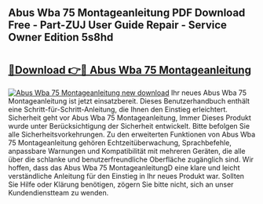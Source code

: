 ## Abus Wba 75 Montageanleitung PDF Download Free - Part-ZUJ User Guide Repair - Service Owner Edition 5s8hd

# <h2><a href="http://df7xqg.blite.top/?on=Abus+Wba+75+Montageanleitung">🔗Download 👉🔴 Abus Wba 75 Montageanleitung</a></h2>

[![Abus Wba 75 Montageanleitung new download](https://i.imgur.com/lujVjoI.png)](http://df7xqg.blite.top/?on=Abus+Wba+75+Montageanleitung)
Ihr neues Abus Wba 75 Montageanleitung ist jetzt einsatzbereit. Dieses Benutzerhandbuch enthält eine Schritt-für-Schritt-Anleitung, die Ihnen den Einstieg erleichtert. Sicherheit geht vor Abus Wba 75 Montageanleitung, Immer Dieses Produkt wurde unter Berücksichtigung der Sicherheit entwickelt. Bitte befolgen Sie alle Sicherheitsvorkehrungen. Zu den erweiterten Funktionen von Abus Wba 75 Montageanleitung gehören Echtzeitüberwachung, Sprachbefehle, anpassbare Warnungen und Kompatibilität mit mehreren Geräten, die alle über die schlanke und benutzerfreundliche Oberfläche zugänglich sind. Wir hoffen, dass das Abus Wba 75 MontageanleitungD eine klare und leicht verständliche Anleitung für den Einstieg in Ihr neues Produkt war. Sollten Sie Hilfe oder Klärung benötigen, zögern Sie bitte nicht, sich an unser Kundendienstteam zu wenden.
